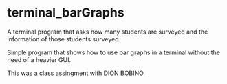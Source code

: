# terminal_barGraphs

A terminal program that asks how many students are surveyed and the information of those students surveyed. 

Simple program that shows how to use bar graphs in a terminal without the need of a heavier GUI. 

This was a class assingment with DION BOBINO
